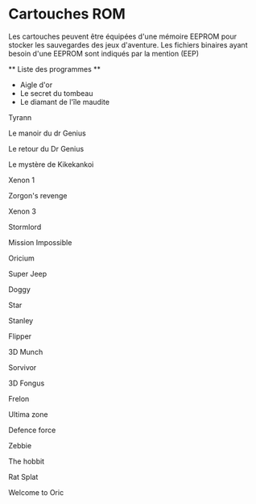 # Cartouches ROM

Les cartouches peuvent être équipées d'une mémoire EEPROM pour stocker les sauvegardes des jeux d'aventure.
Les fichiers binaires ayant besoin d'une EEPROM sont indiqués par la mention (EEP)


** Liste des programmes **

* Aigle d'or
* Le secret du tombeau
* Le diamant de l'île maudite

Tyrann

Le manoir du dr Genius

Le retour du Dr Genius

Le mystère de Kikekankoi

Xenon 1

Zorgon's revenge

Xenon 3

Stormlord

Mission Impossible

Oricium

Super Jeep

Doggy

Star

Stanley

Flipper

3D Munch

Sorvivor

3D Fongus

Frelon

Ultima zone

Defence force

Zebbie

The hobbit

Rat Splat

Welcome to Oric



